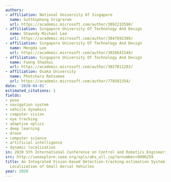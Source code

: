 ```yaml
---
authors:
- affiliation: National University Of Singapore
  name: Sutthiphong Srigrarom
  url: https://academic.microsoft.com/author/3092233590/
- affiliation: Singapore University Of Technology And Design
  name: Shawndy Michael Lee
  url: https://academic.microsoft.com/author/3047692389/
- affiliation: Singapore University Of Technology And Design
  name: Mengda Lee
  url: https://academic.microsoft.com/author/3026641549/
- affiliation: Singapore University Of Technology And Design
  name: Foong Shaohui
  url: https://academic.microsoft.com/author/3027811283/
- affiliation: Osaka University
  name: Photchara Ratsamee
  url: https://academic.microsoft.com/author/778581354/
date: '2020-04-01'
estimated_citations: 1
fields:
- pose
- navigation system
- vehicle dynamics
- computer vision
- eye tracking
- adaptive optics
- deep learning
- drone
- computer science
- artificial intelligence
- dynamic localization
in: 2020 5th International Conference on Control and Robotics Engineering (ICCRE)
src: http://ieeexplore.ieee.org/xpls/abs_all.jsp?arnumber=9096259
title: An Integrated Vision-based Detection-tracking-estimation System for Dynamic
  Localization of Small Aerial Vehicles
year: 2020
---
```

